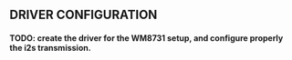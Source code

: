 ## **DRIVER CONFIGURATION**

#### **TODO: create the driver for the WM8731 setup, and configure properly the i2s transmission.**
